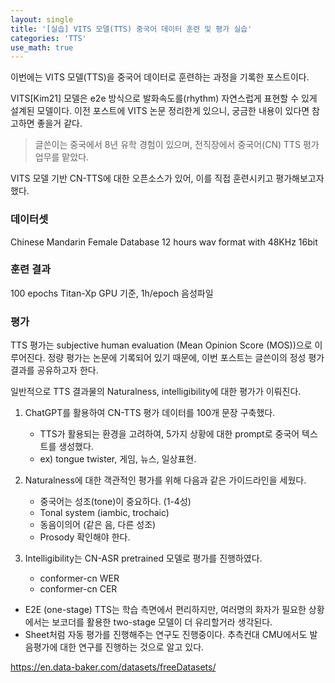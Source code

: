 ```yaml
---
layout: single
title: '[실습] VITS 모델(TTS) 중국어 데이터 훈련 및 평가 실습'
categories: 'TTS'
use_math: true
---
```


이번에는 VITS 모델(TTS)을 중국어 데이터로 훈련하는 과정을 기록한 포스트이다.

VITS[Kim21] 모델은 e2e 방식으로 발화속도를(rhythm) 자연스럽게 표현할 수 있게 설계된 모델이다.
이전 포스트에 VITS 논문 정리한게 있으니, 궁금한 내용이 있다면 참고하면 좋을거 같다.

> 글쓴이는 중국에서 8년 유학 경험이 있으며, 전직장에서 중국어(CN) TTS 평가 업무를 맡았다.

VITS 모델 기반 CN-TTS에 대한 오픈소스가 있어, 이를 직접 훈련시키고 평가해보고자 했다.

### 데이터셋
Chinese Mandarin Female Database
12 hours
wav format with 48KHz 16bit

### 훈련 결과
100 epochs
Titan-Xp GPU 기준, 1h/epoch
음성파일

### 평가
TTS 평가는 subjective human evaluation (Mean Opinion Score (MOS))으로 이루어진다.
정량 평가는 논문에 기록되어 있기 때문에, 이번 포스트는 글쓴이의 정성 평가 결과를 공유하고자 한다.

일반적으로 TTS 결과물의 Naturalness, intelligibility에 대한 평가가 이뤄진다.

1. ChatGPT를 활용하여 CN-TTS 평가 데이터를 100개 문장 구축했다.
	- TTS가 활용되는 환경을 고려하여, 5가지 상황에 대한 prompt로 중국어 텍스트를 생성했다.
	- ex) tongue twister, 게임, 뉴스, 일상표현. 

2. Naturalness에 대한 객관적인 평가를 위해 다음과 같은 가이드라인을 세웠다.
	- 중국어는 성조(tone)이 중요하다. (1-4성)
	- Tonal system (iambic, trochaic)
	- 동음이의어 (같은 음, 다른 성조)
	- Prosody 확인해야 한다.

3. Intelligibility는 CN-ASR pretrained 모델로 평가를 진행하였다.
	- conformer-cn WER
	- conformer-cn CER


- E2E (one-stage) TTS는 학습 측면에서 편리하지만, 여러명의 화자가 필요한 상황에서는 보코더를 활용한 two-stage 모델이 더 유리할거라 생각된다.
- Sheet처럼 자동 평가를 진행해주는 연구도 진행중이다. 추측컨대 CMU에서도 발음평가에 대한 연구를 진행하는 것으로 알고 있다.

https://en.data-baker.com/datasets/freeDatasets/
